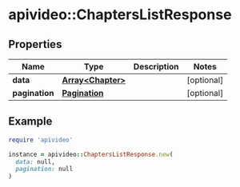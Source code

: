 # apivideo::ChaptersListResponse

## Properties

| Name | Type | Description | Notes |
| ---- | ---- | ----------- | ----- |
| **data** | [**Array&lt;Chapter&gt;**](Chapter.md) |  | [optional] |
| **pagination** | [**Pagination**](Pagination.md) |  | [optional] |

## Example

```ruby
require 'apivideo'

instance = apivideo::ChaptersListResponse.new(
  data: null,
  pagination: null
)
```

